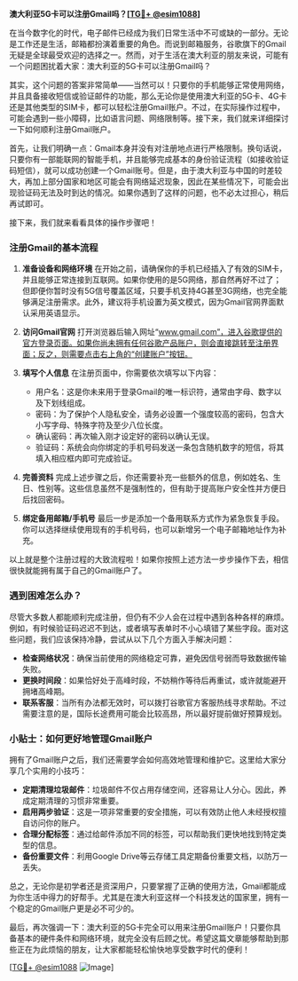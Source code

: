 **澳大利亚5G卡可以注册Gmail吗？[[TG💪+ @esim1088](https://t.me/s/esim1088)]**

在当今数字化的时代，电子邮件已经成为我们日常生活中不可或缺的一部分。无论是工作还是生活，邮箱都扮演着重要的角色。而说到邮箱服务，谷歌旗下的Gmail无疑是全球最受欢迎的选择之一。然而，对于生活在澳大利亚的朋友来说，可能有一个问题困扰着大家：澳大利亚的5G卡可以注册Gmail吗？

其实，这个问题的答案非常简单——当然可以！只要你的手机能够正常使用网络，并且具备接收短信或验证邮件的功能，那么无论你是使用澳大利亚的5G卡、4G卡还是其他类型的SIM卡，都可以轻松注册Gmail账户。不过，在实际操作过程中，可能会遇到一些小障碍，比如语言问题、网络限制等。接下来，我们就来详细探讨一下如何顺利注册Gmail账户。

首先，让我们明确一点：Gmail本身并没有对注册地点进行严格限制。换句话说，只要你有一部能联网的智能手机，并且能够完成基本的身份验证流程（如接收验证码短信），就可以成功创建一个Gmail账号。但是，由于澳大利亚与中国的时差较大，再加上部分国家和地区可能会有网络延迟现象，因此在某些情况下，可能会出现验证码无法及时到达的情况。如果你遇到了这样的问题，也不必太过担心，稍后再试即可。

接下来，我们就来看看具体的操作步骤吧！

### 注册Gmail的基本流程

1. **准备设备和网络环境**
   在开始之前，请确保你的手机已经插入了有效的SIM卡，并且能够正常连接到互联网。如果你使用的是5G网络，那自然再好不过了；但即便你暂时没有5G信号覆盖区域，只要手机支持4G甚至3G网络，也完全能够满足注册需求。此外，建议将手机设置为英文模式，因为Gmail官网界面默认采用英语显示。

2. **访问Gmail官网**
   打开浏览器后输入网址“www.gmail.com”，进入谷歌提供的官方登录页面。如果你尚未拥有任何谷歌产品账户，则会直接跳转至注册界面；反之，则需要点击右上角的“创建账户”按钮。

3. **填写个人信息**
   在注册页面中，你需要依次填写以下内容：
   - 用户名：这是你未来用于登录Gmail的唯一标识符，通常由字母、数字以及下划线组成。
   - 密码：为了保护个人隐私安全，请务必设置一个强度较高的密码，包含大小写字母、特殊字符及至少八位长度。
   - 确认密码：再次输入刚才设定好的密码以确认无误。
   - 验证码：系统会向你绑定的手机号码发送一条包含随机数字的短信，将其填入相应框内即可完成验证。

4. **完善资料**
   完成上述步骤之后，你还需要补充一些额外的信息，例如姓名、生日、性别等。这些信息虽然不是强制性的，但有助于提高账户安全性并方便日后找回密码。

5. **绑定备用邮箱/手机号**
   最后一步是添加一个备用联系方式作为紧急恢复手段。你可以选择继续使用现有的手机号码，也可以新增另一个电子邮箱地址作为补充。

以上就是整个注册过程的大致流程啦！如果你按照上述方法一步步操作下去，相信很快就能拥有属于自己的Gmail账户了。

### 遇到困难怎么办？

尽管大多数人都能顺利完成注册，但仍有不少人会在过程中遇到各种各样的麻烦。例如，有时候验证码迟迟不到达，或者填写表单时不小心填错了某些字段。面对这些问题，我们应该保持冷静，尝试从以下几个方面入手解决问题：

- **检查网络状况**：确保当前使用的网络稳定可靠，避免因信号弱而导致数据传输失败。
- **更换时间段**：如果恰好处于高峰时段，不妨稍作等待后再重试，或许就能避开拥堵高峰期。
- **联系客服**：当所有办法都无效时，可以拨打谷歌官方客服热线寻求帮助。不过需要注意的是，国际长途费用可能会比较高昂，所以最好提前做好预算规划。

### 小贴士：如何更好地管理Gmail账户

拥有了Gmail账户之后，我们还需要学会如何高效地管理和维护它。这里给大家分享几个实用的小技巧：

- **定期清理垃圾邮件**：垃圾邮件不仅占用存储空间，还容易让人分心。因此，养成定期清理的习惯非常重要。
- **启用两步验证**：这是一项非常重要的安全措施，可以有效防止他人未经授权擅自访问你的账户。
- **合理分配标签**：通过给邮件添加不同的标签，可以帮助我们更快地找到特定类型的信息。
- **备份重要文件**：利用Google Drive等云存储工具定期备份重要文档，以防万一丢失。

总之，无论你是初学者还是资深用户，只要掌握了正确的使用方法，Gmail都能成为你生活中得力的好帮手。尤其是在澳大利亚这样一个科技发达的国家里，拥有一个稳定的Gmail账户更是必不可少的。

最后，再次强调一下：澳大利亚的5G卡完全可以用来注册Gmail账户！只要你具备基本的硬件条件和网络环境，就完全没有后顾之忧。希望这篇文章能够帮助到那些正在为此烦恼的朋友，让大家都能轻松愉快地享受数字时代的便利！

[[TG💪+ @esim1088](https://t.me/s/esim1088) ![Image](https://i.postimg.cc/4NQfJmqS/Snipaste-2025-05-13-00-14-12.png)]